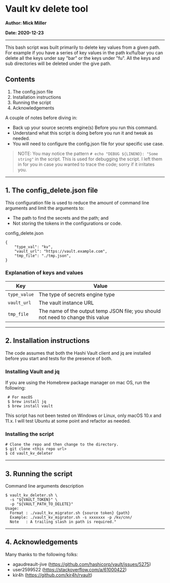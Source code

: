 # Vault kv delete tool

**Author: Mick Miller**

**Date: 2020-12-23**

 ---

This bash script was built primarily to delete key values from a  given path.  For example if you have a series of key values in the path kv/fu/bar you can delete all the keys under say "bar" or the keys under "fu". All the keys and sub directories will be deleted under the give path.

## Contents

1. The config.json file
2. Installation instructions
3. Running the script
4. Acknowledgements

A couple of notes before diving in: 

* Back up your source secrets engine(s) Before you run this command. 
* Understand what this script is doing before you run it and tweak as needed.
* You will need to configure the config.json file for your specific use case.

> NOTE: You may notice the pattern `# echo "DEBUG ${LINENO}: "Some string"` in the script. This is used for debugging the script. I left them in for you in case you wanted to trace the code; sorry if it irritates you.

---

## 1. The config_delete.json file

This configuration file is used to reduce the amount of command line arguments and limit the arguments to:

* The path to find the secrets and the path; and
* Not storing the tokens in the configurations or code.

config_delete.json

```
{ 
    "type_val": "kv",
    "vault_url": "https://vault.example.com",
    "tmp_file": "./tmp.json",
}
```

### Explanation of keys and values

| Key           | Value                                                                           |
| ---           | -----                                                                           |
| `type_value`  | The type of secrets engine type                        |
| `vault_url`     | The vault instance URL                                                   |
| `tmp_file`    | The name of the output temp JSON file; you should not need to change this value |

---

## 2. Installation instructions

The code assumes that both the Hashi Vault client and jq are installed before you start and tests for the presence of both.

### Installing Vault and jq

If you are using the Homebrew package manager on mac OS, run the following:

```
 # For macOS
 $ brew install jq
 $ brew install vault
```

This script has not been tested on Windows or Linux, only macOS 10.x and 11.x. I will test Ubuntu at some point and refactor as needed.

### Installing the script

```
# Clone the repo and then change to the directory.
$ git clone <this repo url>
$ cd vault_kv_deleter

```

---

## 3. Running the script

Command line arguments description

```
$ vault_kv_deleter.sh \ 
  -s "${VAULT_TOKEN}" \
  -p "${VAULT_PATH_TO_DELETE}"
Usage:
  Format : ./vault_kv_migrator.sh {source token} {path}
  Example: ./vault_kv_migrator.sh -s xxxxxxx -p /kv/cnn/
  Note   : A trailing slash in path is required."
```  

---

## 4. Acknowledgements

Many thanks to the following folks:

* agaudreault-jive (https://github.com/hashicorp/vault/issues/5275)
* user2599522 (https://stackoverflow.com/a/61000422)
* kir4h (https://github.com/kir4h/rvault)
